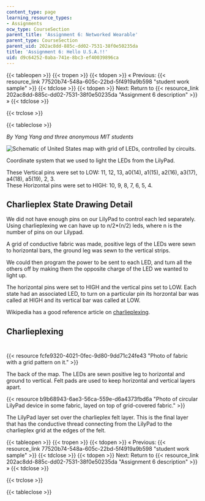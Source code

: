 ```yaml
---
content_type: page
learning_resource_types:
- Assignments
ocw_type: CourseSection
parent_title: 'Assignment 6: Networked Wearable'
parent_type: CourseSection
parent_uid: 202ac8dd-885c-dd02-7531-38f0e50235da
title: 'Assignment 6: Hello U.S.A.!!'
uid: d9c64252-0aba-741e-8bc3-ef40039896ca
---
```


{{< tableopen >}}
{{< tropen >}}
{{< tdopen >}}
« Previous: {{< resource_link 77520b74-548a-605c-22bd-5f4919a9b598 "student work sample" >}}
{{< tdclose >}}
{{< tdopen >}}
Next: Return to {{< resource_link 202ac8dd-885c-dd02-7531-38f0e50235da "Assignment 6 description" >}} »
{{< tdclose >}}

{{< trclose >}}

{{< tableclose >}}

_By Yang Yang and three anonymous MIT students_  

![Schematic of United States map with grid of LEDs, controlled by circuits.](/courses/media-arts-and-sciences/mas-962-special-topics-new-textiles-spring-2010/assignments-and-projects/networked-wearable/assignment-6-hello-u.s.a./image002.gif)

Coordinate system that we used to light the LEDs from the LilyPad.

These Vertical pins were set to LOW: 11, 12, 13, a0(14), a1(15), a2(16), a3(17), a4(18), a5(19), 2, 3.  
These Horizontal pins were set to HIGH: 10, 9, 8, 7, 6, 5, 4.

Charlieplex State Drawing Detail
--------------------------------

We did not have enough pins on our LilyPad to control each led separately. Using charlieplexing we can have up to n/2\*(n/2) leds, where n is the number of pins on our Lilypad.

A grid of conductive fabric was made, positive legs of the LEDs were sewn to horizontal bars, the ground leg was sewn to the vertical strips.

We could then program the power to be sent to each LED, and turn all the others off by making them the opposite charge of the LED we wanted to light up.

The horizontal pins were set to HIGH and the vertical pins set to LOW. Each state had an associated LED, to turn on a particular pin its horzontal bar was called at HIGH and its vertical bar was called at LOW.

Wikipedia has a good reference article on [charlieplexing](http://en.wikipedia.org/wiki/Charlieplexing).

Charlieplexing  
 
------------------

{{< resource fcfe9320-4021-0fec-9d80-9dd71c24fe43 "Photo of fabric with a grid pattern on it." >}}

The back of the map. The LEDs are sewn positive leg to horizontal and ground to vertical. Felt pads are used to keep horizontal and vertical layers apart.  

{{< resource b9b68943-6ae3-56ca-559e-d6a4373fbd6a "Photo of circular LilyPad device in some fabric, layed on top of grid-covered fabric." >}}

The LilyPad layer set over the charlieplex felt layer. This is the final layer that has the conductive thread connecting from the LilyPad to the charlieplex grid at the edges of the felt.

{{< tableopen >}}
{{< tropen >}}
{{< tdopen >}}
« Previous: {{< resource_link 77520b74-548a-605c-22bd-5f4919a9b598 "student work sample" >}}
{{< tdclose >}}
{{< tdopen >}}
Next: Return to {{< resource_link 202ac8dd-885c-dd02-7531-38f0e50235da "Assignment 6 description" >}} »
{{< tdclose >}}

{{< trclose >}}

{{< tableclose >}}